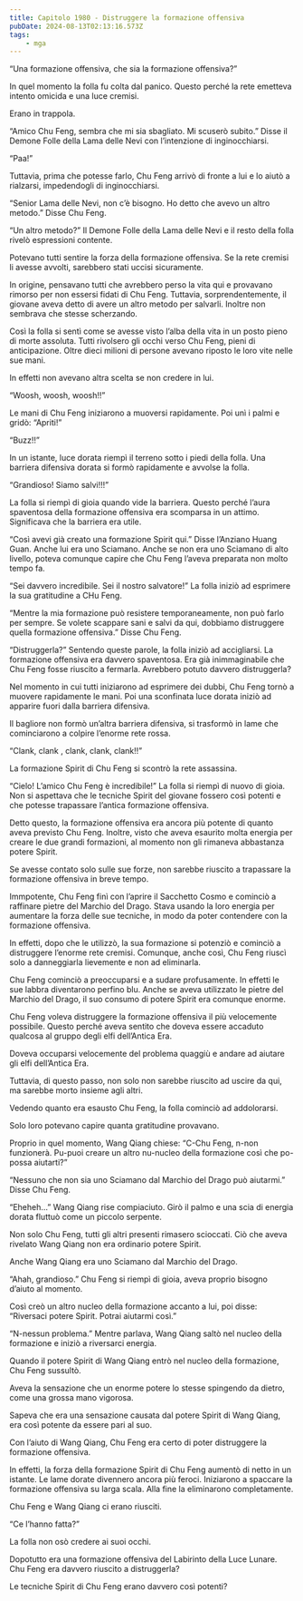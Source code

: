 ```yaml
---
title: Capitolo 1980 - Distruggere la formazione offensiva
pubDate: 2024-08-13T02:13:16.573Z
tags:
    - mga
---
```





“Una formazione offensiva, che sia la formazione offensiva?”


In quel momento la folla fu colta dal panico. Questo perché la rete emetteva intento omicida e una luce cremisi.


Erano in trappola.


“Amico Chu Feng, sembra che mi sia sbagliato. Mi scuserò subito.” Disse il Demone Folle della Lama delle Nevi con l’intenzione di inginocchiarsi.


“Paa!”


Tuttavia, prima che potesse farlo, Chu Feng arrivò di fronte a lui e lo aiutò a rialzarsi, impedendogli di inginocchiarsi.


“Senior Lama delle Nevi, non c’è bisogno. Ho detto che avevo un altro metodo.” Disse Chu Feng.

“Un altro metodo?” Il Demone Folle della Lama delle Nevi e il resto della folla rivelò espressioni contente.


Potevano tutti sentire la forza della formazione offensiva. Se la rete cremisi li avesse avvolti, sarebbero stati uccisi sicuramente.


In origine, pensavano tutti che avrebbero perso la vita qui e provavano rimorso per non essersi fidati di Chu Feng. Tuttavia, sorprendentemente, il giovane aveva detto di avere un altro metodo per salvarli. Inoltre non sembrava che stesse scherzando.


Così la folla si sentì come se avesse visto l’alba della vita in un posto pieno di morte assoluta. Tutti rivolsero gli occhi verso Chu Feng, pieni di anticipazione. Oltre dieci milioni di persone avevano riposto le loro vite nelle sue mani.


In effetti non avevano altra scelta se non credere in lui.


“Woosh, woosh, woosh!!”


Le mani di Chu Feng iniziarono a muoversi rapidamente. Poi unì i palmi e gridò: “Apriti!”


“Buzz!!”


In un istante, luce dorata riempì il terreno sotto i piedi della folla. Una barriera difensiva dorata si formò rapidamente e avvolse la folla.


“Grandioso! Siamo salvi!!!”


La folla si riempì di gioia quando vide la barriera. Questo perché l’aura spaventosa della formazione offensiva era scomparsa in un attimo. Significava che la barriera era utile.


“Così avevi già creato una formazione Spirit qui.” Disse l’Anziano Huang Guan. Anche lui era uno Sciamano. Anche se non era uno Sciamano di alto livello, poteva comunque capire che Chu Feng l’aveva preparata non molto tempo fa.

“Sei davvero incredibile. Sei il nostro salvatore!” La folla iniziò ad esprimere la sua gratitudine a CHu Feng.


“Mentre la mia formazione può resistere temporaneamente, non può farlo per sempre. Se volete scappare sani e salvi da qui, dobbiamo distruggere quella formazione offensiva.” Disse Chu Feng.


“Distruggerla?” Sentendo queste parole, la folla iniziò ad accigliarsi. La formazione offensiva era davvero spaventosa. Era già inimmaginabile che Chu Feng fosse riuscito a fermarla. Avrebbero potuto davvero distruggerla?


Nel momento in cui tutti iniziarono ad esprimere dei dubbi, Chu Feng tornò a muovere rapidamente le mani. Poi una sconfinata luce dorata iniziò ad apparire fuori dalla barriera difensiva.


Il bagliore non formò un’altra barriera difensiva, si trasformò in lame che cominciarono a colpire l’enorme rete rossa.

“Clank, clank , clank, clank, clank!!”


La formazione Spirit di Chu Feng si scontrò la rete assassina.

“Cielo! L’amico Chu Feng è incredibile!” La folla si riempì di nuovo di gioia. Non si aspettava che le tecniche Spirit del giovane fossero così potenti e che potesse trapassare l’antica formazione offensiva.


Detto questo, la formazione offensiva era ancora più potente di quanto aveva previsto Chu Feng. Inoltre, visto che aveva esaurito molta energia per creare le due grandi formazioni, al momento non gli rimaneva abbastanza potere Spirit.

Se avesse contato solo sulle sue forze, non sarebbe riuscito a trapassare la formazione offensiva in breve tempo.


Immpotente, Chu Feng finì con l’aprire il Sacchetto Cosmo e cominciò a raffinare pietre del Marchio del Drago. Stava usando la loro energia per aumentare la forza delle sue tecniche, in modo da poter contendere con la formazione offensiva.


In effetti, dopo che le utilizzò, la sua formazione si potenziò e cominciò a distruggere l’enorme rete cremisi. Comunque, anche così, Chu Feng riuscì solo a danneggiarla lievemente e non ad eliminarla.


Chu Feng cominciò a preoccuparsi e a sudare profusamente. In effetti le sue labbra diventarono perfino blu. Anche se aveva utilizzato le pietre del Marchio del Drago, il suo consumo di potere Spirit era comunque enorme.


Chu Feng voleva distruggere la formazione offensiva il più velocemente possibile. Questo perché aveva sentito che doveva essere accaduto qualcosa al gruppo degli elfi dell’Antica Era.


Doveva occuparsi velocemente del problema quaggiù e andare ad aiutare gli elfi dell’Antica Era.


Tuttavia, di questo passo, non solo non sarebbe riuscito ad uscire da qui, ma sarebbe morto insieme agli altri.


Vedendo quanto era esausto Chu Feng, la folla cominciò ad addolorarsi.


Solo loro potevano capire quanta gratitudine provavano.


Proprio in quel momento, Wang Qiang chiese: “C-Chu Feng, n-non funzionerà. Pu-puoi creare un altro nu-nucleo della formazione così che po-possa aiutarti?”


“Nessuno che non sia uno Sciamano dal Marchio del Drago può aiutarmi.” Disse Chu Feng.

“Eheheh…” Wang Qiang rise compiaciuto. Girò il palmo e una scia di energia dorata fluttuò come un piccolo serpente.


Non solo Chu Feng, tutti gli altri presenti rimasero scioccati. Ciò che aveva rivelato Wang Qiang non era ordinario potere Spirit.


Anche Wang Qiang era uno Sciamano dal Marchio del Drago.

“Ahah, grandioso.” Chu Feng si riempì di gioia, aveva proprio bisogno d’aiuto al momento.


Così creò un altro nucleo della formazione accanto a lui, poi disse: “Riversaci potere Spirit. Potrai aiutarmi così.”

“N-nessun problema.” Mentre parlava, Wang Qiang saltò nel nucleo della formazione e iniziò a riversarci energia.


Quando il potere Spirit di Wang Qiang entrò nel nucleo della formazione, Chu Feng sussultò.


Aveva la sensazione che un enorme potere lo stesse spingendo da dietro, come una grossa mano vigorosa.


Sapeva che era una sensazione causata dal potere Spirit di Wang Qiang, era così potente da essere pari al suo.


Con l’aiuto di Wang Qiang, Chu Feng era certo di poter distruggere la formazione offensiva.


In effetti, la forza della formazione Spirit di Chu Feng aumentò di netto in un istante. Le lame dorate divennero ancora più feroci. Iniziarono a spaccare la formazione offensiva su larga scala. Alla fine la eliminarono completamente.


Chu Feng e Wang Qiang ci erano riusciti.

“Ce l’hanno fatta?”


La folla non osò credere ai suoi occhi.


Dopotutto era una formazione offensiva del Labirinto della Luce Lunare. Chu Feng era davvero riuscito a distruggerla?


Le tecniche Spirit di Chu Feng erano davvero così potenti?

